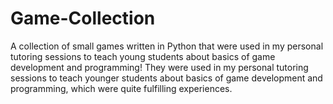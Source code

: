 # Game-Collection

A collection of small games written in Python that were used in my personal tutoring sessions to teach young students about basics of game development and programming!
They were used in my personal tutoring sessions to teach younger students about basics of game development and programming, which were quite fulfilling experiences.

